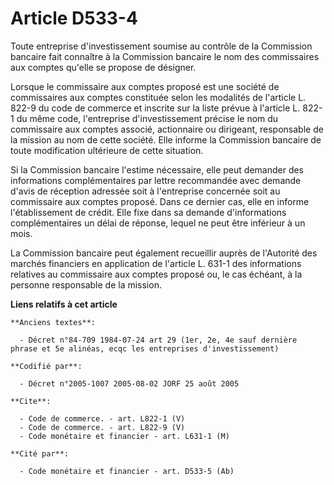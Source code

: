 # Article D533-4

Toute entreprise d'investissement soumise au contrôle de la Commission bancaire fait connaître à la Commission bancaire le
nom des commissaires aux comptes qu'elle se propose de désigner.

Lorsque le commissaire aux comptes proposé est une société de commissaires aux comptes constituée selon les modalités de
l'article L. 822-9 du code de commerce et inscrite sur la liste prévue à l'article L. 822-1 du même code, l'entreprise
d'investissement précise le nom du commissaire aux comptes associé, actionnaire ou dirigeant, responsable de la mission au
nom de cette société. Elle informe la Commission bancaire de toute modification ultérieure de cette situation.

Si la Commission bancaire l'estime nécessaire, elle peut demander des informations complémentaires par lettre recommandée
avec demande d'avis de réception adressée soit à l'entreprise concernée soit au commissaire aux comptes proposé. Dans ce
dernier cas, elle en informe l'établissement de crédit. Elle fixe dans sa demande d'informations complémentaires un délai de
réponse, lequel ne peut être inférieur à un mois.

La Commission bancaire peut également recueillir auprès de l'Autorité des marchés financiers en application de l'article L.
631-1 des informations relatives au commissaire aux comptes proposé ou, le cas échéant, à la personne responsable de la
mission.

**Liens relatifs à cet article**

	**Anciens textes**:

	  - Décret n°84-709 1984-07-24 art 29 (1er, 2e, 4e sauf dernière phrase et 5e alinéas, ecqc les entreprises d'investissement)

	**Codifié par**:

	  - Décret n°2005-1007 2005-08-02 JORF 25 août 2005

	**Cite**:

	  - Code de commerce. - art. L822-1 (V)
	  - Code de commerce. - art. L822-9 (V)
	  - Code monétaire et financier - art. L631-1 (M)

	**Cité par**:

	  - Code monétaire et financier - art. D533-5 (Ab)

